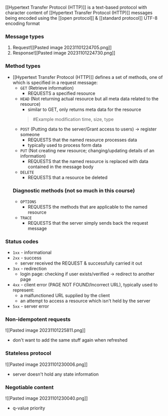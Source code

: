 [[Hypertext Transfer Protocol (HTTP)]] is a text-based protocol with character content of [[Hypertext Transfer Protocol (HTTP)]] messages being encoded using the [[open protocol]] & [[standard protocol]] UTF-8 encoding format

### Message types
1. Request![[Pasted image 20231101224705.png]]
2. Response![[Pasted image 20231101224730.png]]

### Method types
- [[Hypertext Transfer Protocol (HTTP)]] defines a set of methods, one of which is specified in a request message:
	- `GET` (Retrieve information)
		- REQUESTS a specified resource
	- `HEAD` (Not returning actual resource but all meta data related to the resource)
		- similar to GET, only returns meta data for the resource
		> #Example 
		> 		modification time, size, type
	- `POST` (Putting data to the server/Grant access to users) $\rightarrow$ register someone
		- REQUESTS that the named resource processes data
		- typically used to process form data
	- `PUT` (Not creating new resource; changing/updating details of an information)
		- REQUESTS that the named resource is replaced with data contained in the message body
	- `DELETE`
		- REQUESTS that a resource be deleted
	### **Diagnostic methods** (not so much in this course)
	- `OPTIONS`
		- REQUESTS the methods that are applicable to the named resource
	- `TRACE`
		- REQUESTS that the server simply sends back the request message

### Status codes
- `1xx` - informational
- `2xx` - success
	- server received the REQUEST & successfully carried it out
- `3xx` - redirection
	- login page: checking if user exists/verified $\rightarrow$ redirect to another page
- `4xx` - client error (PAGE NOT FOUND/Incorrect URL), typically used to represent:
	- a malfunctioned URL supplied by the client
	- an attempt to access a resource which isn't held by the server
- `5xx` - server error

### Non-idempotent requests
![[Pasted image 20231101225811.png]]
- don't want to add the same stuff again when refreshed
### Stateless protocol
![[Pasted image 20231101230006.png]]
- server doesn't hold any state information

### Negotiable content
![[Pasted image 20231101230040.png]]
- q-value priority